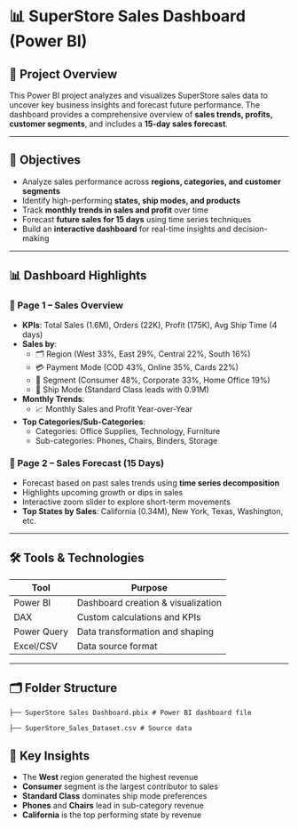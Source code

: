 # 📊 SuperStore Sales Dashboard (Power BI)

## 📌 Project Overview  
This Power BI project analyzes and visualizes SuperStore sales data to uncover key business insights and forecast future performance. The dashboard provides a comprehensive overview of **sales trends, profits, customer segments**, and includes a **15-day sales forecast**.

---

## 🎯 Objectives  
- Analyze sales performance across **regions, categories, and customer segments**  
- Identify high-performing **states, ship modes, and products**  
- Track **monthly trends in sales and profit** over time  
- Forecast **future sales for 15 days** using time series techniques  
- Build an **interactive dashboard** for real-time insights and decision-making  

---

## 📊 Dashboard Highlights

### 📍 Page 1 – Sales Overview  
- **KPIs**: Total Sales (1.6M), Orders (22K), Profit (175K), Avg Ship Time (4 days)  
- **Sales by**:
  - 🗂️ Region (West 33%, East 29%, Central 22%, South 16%)  
  - 💳 Payment Mode (COD 43%, Online 35%, Cards 22%)  
  - 👥 Segment (Consumer 48%, Corporate 33%, Home Office 19%)  
  - 🚚 Ship Mode (Standard Class leads with 0.91M)  
- **Monthly Trends**:
  - 📈 Monthly Sales and Profit Year-over-Year  
- **Top Categories/Sub-Categories**:
  - Categories: Office Supplies, Technology, Furniture  
  - Sub-categories: Phones, Chairs, Binders, Storage

### 📍 Page 2 – Sales Forecast (15 Days)  
- Forecast based on past sales trends using **time series decomposition**  
- Highlights upcoming growth or dips in sales  
- Interactive zoom slider to explore short-term movements  
- **Top States by Sales**: California (0.34M), New York, Texas, Washington, etc.

---

## 🛠️ Tools & Technologies  

| Tool        | Purpose                        |
|-------------|--------------------------------|
| Power BI    | Dashboard creation & visualization |
| DAX         | Custom calculations and KPIs   |
| Power Query | Data transformation and shaping |
| Excel/CSV   | Data source format             |

---

## 🗂️ Folder Structure  

```
├── SuperStore Sales Dashboard.pbix # Power BI dashboard file

├── SuperStore_Sales_Dataset.csv # Source data
```

## 📌 Key Insights
- The **West** region generated the highest revenue
- **Consumer** segment is the largest contributor to sales
- **Standard Class** dominates ship mode preferences
- **Phones** and **Chairs** lead in sub-category revenue
- **California** is the top performing state by revenue
